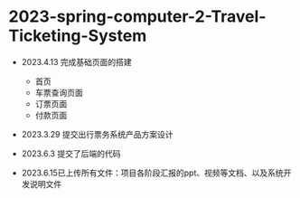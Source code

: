 # 2023-spring-computer-2-Travel-Ticketing-System

- 2023.4.13 完成基础页面的搭建
   - 首页 
   - 车票查询页面
   - 订票页面
   - 付款页面

- 2023.3.29 提交出行票务系统产品方案设计
  
- 2023.6.3 提交了后端的代码
  
- 2023.6.15已上传所有文件：项目各阶段汇报的ppt、视频等文档、以及系统开发说明文件
